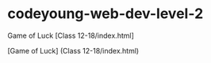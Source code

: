 ﻿# codeyoung-web-dev-level-2


Game of Luck [Class 12-18/index.html]

[Game of Luck] (Class 12-18/index.html)
